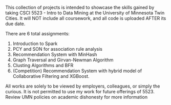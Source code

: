 This collection of projects is intended to showcase the skills gained by taking CSCI 5523 - Intro to Data Mining at the University of Minnesota Twin Cities. It will NOT include all coursework, and all code is uploaded AFTER its due date.

There are 6 total assignments:
  1. Introduction to Spark
  2. PCY and SON for association rule analysis
  3. Recommendation System with MinHash
  4. Graph Traversal and Girvan-Newman Algorithm
  5. Clusting Algorithms and BFR
  6. (Competition) Recommendation System with hybrid model of Collaborative Filtering and XGBoost.

All works are solely to be viewed by employers, colleagues, or simply the curious. It is not permitted to use my work for future offerings of 5523. Review UMN policies on academic dishonesty for more information
